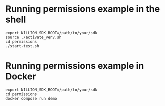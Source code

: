 # Running permissions example in the shell
```shell
export NILLION_SDK_ROOT=/path/to/your/sdk
source ./activate_venv.sh
cd permissions
./start-test.sh
```

# Running permissions example in Docker
```shell
export NILLION_SDK_ROOT=/path/to/your/sdk
cd permissions
docker compose run demo 
```
